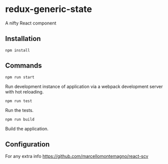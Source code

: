 # redux-generic-state

A nifty React component

## Installation

`npm install`

## Commands

`npm run start`

Run development instance of application via a webpack development server with hot reloading.

`npm run test`

Run the tests.

`npm run build`

Build the application.

## Configuration

For any extra info https://github.com/marcellomontemagno/react-scv
